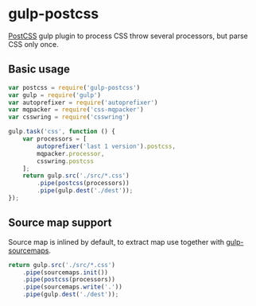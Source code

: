 gulp-postcss
============

[PostCSS](https://github.com/postcss/postcss) gulp plugin to process CSS throw
several processors, but parse CSS only once.

## Basic usage

```js
var postcss = require('gulp-postcss')
var gulp = require('gulp')
var autoprefixer = require('autoprefixer')
var mqpacker = require('css-mqpacker')
var csswring = require('csswring')

gulp.task('css', function () {
    var processors = [
        autoprefixer('last 1 version').postcss,
        mqpacker.processor,
        csswring.postcss
    ];
    return gulp.src('./src/*.css')
        .pipe(postcss(processors))
        .pipe(gulp.dest('./dest'));
});
```

## Source map support

Source map is inlined by default, to extract map use together
with [gulp-sourcemaps](https://github.com/floridoo/gulp-sourcemaps).

```js
return gulp.src('./src/*.css')
    .pipe(sourcemaps.init())
    .pipe(postcss(processors))
    .pipe(sourcemaps.write('.'))
    .pipe(gulp.dest('./dest'));
```
